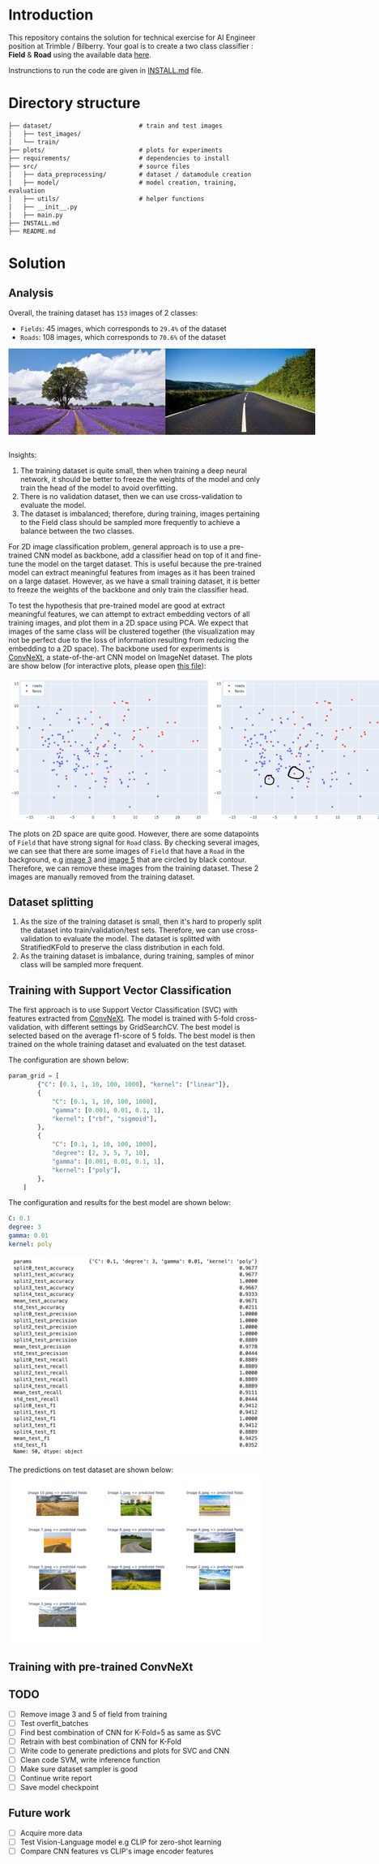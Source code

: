 # Introduction
This repository contains the solution for technical exercise for AI Engineer position at Trimble / Bilberry.
Your goal is to create a two class classifier : **Field** & **Road** using the available data [here](https://drive.google.com/file/d/1pOKhKzIs6-oXv3SlKrzs0ItHI34adJsT/view?usp=sharing).


Instrunctions to run the code are given in [INSTALL.md](INSTALL.md) file.


# Directory structure
```
├── dataset/                        # train and test images
│   ├── test_images/
│   └── train/
├── plots/                          # plots for experiments
├── requirements/                   # dependencies to install
├── src/                            # source files
│   ├── data_preprocessing/         # dataset / datamodule creation
│   ├── model/                      # model creation, training, evaluation
│   ├── utils/                      # helper functions
│   ├── __init__.py
│   ├── main.py
├── INSTALL.md
├── README.md
```

# Solution
## Analysis

Overall, the training dataset has `153` images of 2 classes:
* `Fields`: 45 images, which corresponds to `29.4%` of the dataset
* `Roads`: 108 images, which corresponds to `70.6%` of the dataset

<div style="display: flex;">
  <img src="dataset/train/fields/1.jpg" alt="Image field" width="400"/>
  <img src="dataset/train/roads/1.jpg" alt="Image road" width="400"/>
</div>
<br>

Insights:
<ol>
  <li>The training dataset is quite small, then when training a deep neural network, it should be better to freeze the weights of the model and only train the head of the model to avoid overfitting.</li>
  <li>There is no validation dataset, then we can use cross-validation to evaluate the model.</li>
  <li>The dataset is imbalanced; therefore, during training, images pertaining to the Field class should be sampled more frequently to achieve a balance between the two classes.</li>
</ol>

For 2D image classification problem, general approach is to use a pre-trained CNN model as backbone, add a classifier head on top of it and fine-tune the model on the target dataset. This is useful because the pre-trained model can extract meaningful features from images as it has been trained on a large dataset. However, as we have a small training dataset, it is better to freeze the weights of the backbone and only train the classifier head.

To test the hypothesis that pre-trained model are good at extract meaningful features, we can attempt to extract embedding vectors of all training images, and plot them in a 2D space using PCA. We expect that images of the same class will be clustered together (the visualization may not be perfect due to the loss of information resulting from reducing the embedding to a 2D space). The backbone used for experiments is [ConvNeXt](https://huggingface.co/timm/convnextv2_tiny.fcmae), a state-of-the-art CNN model on ImageNet dataset.
The plots are show below (for interactive plots, please open [this file](plots/train_embeddings.html)):

<div style="display: flex;">
  <img src="plots/train_embeddings.png" alt="training embeddings" width="400"/>
  <img src="plots/train_embeddings_highlight.png" alt="training embeddings with highlight" width="400"/>
</div>

The plots on 2D space are quite good. However, there are some datapoints of `Field` that have strong signal for `Road` class. By checking several images, we can see that there are some images of `Field` that have a `Road` in the background, e.g [image 3](plots/3.jpg) and [image 5](plots/5.jpg) that are circled by black contour. Therefore, we can remove these images from the training dataset. These 2 images are manually removed from the training dataset.


## Dataset splitting
<ol>
<li>As the size of the training dataset is small, then it's hard to properly split the dataset into train/validation/test sets. Therefore, we can use cross-validation to evaluate the model. The dataset is splitted with StratifiedKFold to preserve the class distribution in each fold.</li>
<li>As the training dataset is imbalance, during training, samples of minor class will be sampled more frequent.</li>
</ol>

## Training with Support Vector Classification
The first approach is to use Support Vector Classification (SVC) with features extracted from [ConvNeXt](https://huggingface.co/timm/convnextv2_tiny.fcmae). The model is trained with 5-fold cross-validation, with different settings by GridSearchCV. The best model is selected based on the average f1-score of 5 folds. The best model is then trained on the whole training dataset and evaluated on the test dataset.

The configuration are shown below:

```python
param_grid = [
        {"C": [0.1, 1, 10, 100, 1000], "kernel": ["linear"]},
        {
            "C": [0.1, 1, 10, 100, 1000],
            "gamma": [0.001, 0.01, 0.1, 1],
            "kernel": ["rbf", "sigmoid"],
        },
        {
            "C": [0.1, 1, 10, 100, 1000],
            "degree": [2, 3, 5, 7, 10],
            "gamma": [0.001, 0.01, 0.1, 1],
            "kernel": ["poly"],
        },
    ]
```

The configuration and results for the best model are shown below:
```yaml
C: 0.1
degree: 3
gamma: 0.01
kernel: poly
```
<img src="src/model/svm/results/best_results.png" alt="Image field"/>

The predictions on test dataset are shown below:
<img src="src/model/svm/results/predictions_on_test_data.png" alt="SVM test predictionss"/>



## Training with pre-trained ConvNeXt

## TODO
- [ ] Remove image 3 and 5 of field from training
- [ ] Test overfit_batches
- [ ] Find best combination of CNN for K-Fold=5 as same as SVC
- [ ] Retrain with best combination of CNN for K-Fold
- [ ] Write code to generate predictions and plots for SVC and CNN
- [ ] Clean code SVM, write inference function
- [ ] Make sure dataset sampler is good
- [ ] Continue write report
- [ ] Save model checkpoint

## Future work
- [ ] Acquire more data
- [ ] Test Vision-Language model e.g CLIP for zero-shot learning
- [ ] Compare CNN features vs CLIP's image encoder features

